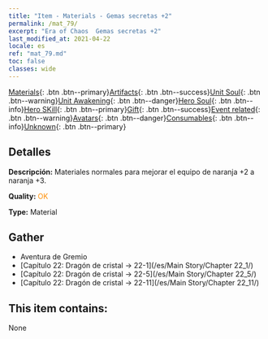 ```yaml
---
title: "Item - Materials - Gemas secretas +2"
permalink: /mat_79/
excerpt: "Era of Chaos  Gemas secretas +2"
last_modified_at: 2021-04-22
locale: es
ref: "mat_79.md"
toc: false
classes: wide
---
```

 [Materials](/ItemsES/){: .btn .btn--primary}[Artifacts](/ItemsES/Artifacts/){: .btn .btn--success}[Unit Soul](/ItemsES/UnitSoul/){: .btn .btn--warning}[Unit Awakening](/ItemsES/UnitAwakening/){: .btn .btn--danger}[Hero Soul](/ItemsES/HeroSoul/){: .btn .btn--info}[Hero SKill](/ItemsES/HeroSkill/){: .btn .btn--primary}[Gift](/ItemsES/Gift/){: .btn .btn--success}[Event related](/ItemsES/Events/){: .btn .btn--warning}[Avatars](/ItemsES/Avatars/){: .btn .btn--danger}[Consumables](/ItemsES/Consumables/){: .btn .btn--info}[Unknown](/ItemsES/Unknown/){: .btn .btn--primary}

## Detalles
 **Descripción:** Materiales normales para mejorar el equipo de naranja +2 a naranja +3.

 **Quality:** <span style="color: #FF8C00">OK</span>

 **Type:** Material

## Gather

*    Aventura de Gremio 
*    [Capítulo 22: Dragón de cristal -> 22-1](/es/Main Story/Chapter 22_1/) 
*    [Capítulo 22: Dragón de cristal -> 22-5](/es/Main Story/Chapter 22_5/) 
*    [Capítulo 22: Dragón de cristal -> 22-11](/es/Main Story/Chapter 22_11/) 

## This item contains:

  None

